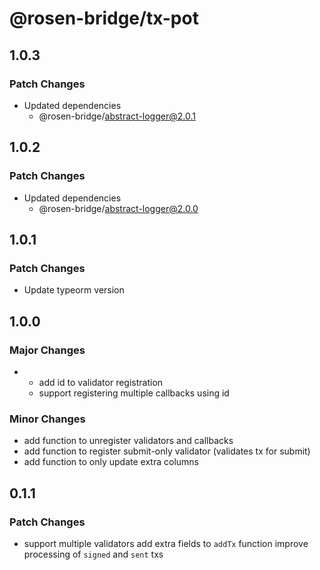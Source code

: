 # @rosen-bridge/tx-pot

## 1.0.3

### Patch Changes

- Updated dependencies
  - @rosen-bridge/abstract-logger@2.0.1

## 1.0.2

### Patch Changes

- Updated dependencies
  - @rosen-bridge/abstract-logger@2.0.0

## 1.0.1

### Patch Changes

- Update typeorm version

## 1.0.0

### Major Changes

- - add id to validator registration
  - support registering multiple callbacks using id

### Minor Changes

- add function to unregister validators and callbacks
- add function to register submit-only validator (validates tx for submit)
- add function to only update extra columns

## 0.1.1

### Patch Changes

- support multiple validators
  add extra fields to `addTx` function
  improve processing of `signed` and `sent` txs

